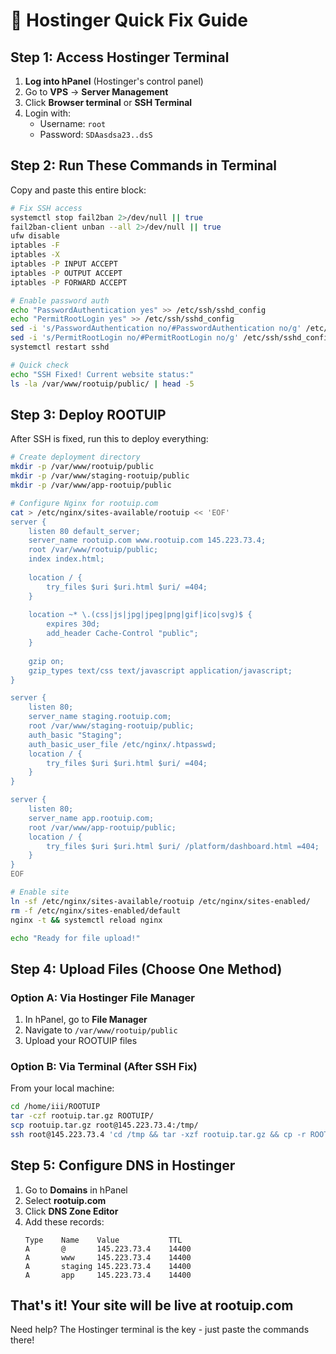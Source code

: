 # 🚀 Hostinger Quick Fix Guide

## Step 1: Access Hostinger Terminal

1. **Log into hPanel** (Hostinger's control panel)
2. Go to **VPS** → **Server Management**
3. Click **Browser terminal** or **SSH Terminal**
4. Login with:
   - Username: `root`
   - Password: `SDAasdsa23..dsS`

## Step 2: Run These Commands in Terminal

Copy and paste this entire block:

```bash
# Fix SSH access
systemctl stop fail2ban 2>/dev/null || true
fail2ban-client unban --all 2>/dev/null || true
ufw disable
iptables -F
iptables -X
iptables -P INPUT ACCEPT
iptables -P OUTPUT ACCEPT
iptables -P FORWARD ACCEPT

# Enable password auth
echo "PasswordAuthentication yes" >> /etc/ssh/sshd_config
echo "PermitRootLogin yes" >> /etc/ssh/sshd_config
sed -i 's/PasswordAuthentication no/#PasswordAuthentication no/g' /etc/ssh/sshd_config
sed -i 's/PermitRootLogin no/#PermitRootLogin no/g' /etc/ssh/sshd_config
systemctl restart sshd

# Quick check
echo "SSH Fixed! Current website status:"
ls -la /var/www/rootuip/public/ | head -5
```

## Step 3: Deploy ROOTUIP 

After SSH is fixed, run this to deploy everything:

```bash
# Create deployment directory
mkdir -p /var/www/rootuip/public
mkdir -p /var/www/staging-rootuip/public
mkdir -p /var/www/app-rootuip/public

# Configure Nginx for rootuip.com
cat > /etc/nginx/sites-available/rootuip << 'EOF'
server {
    listen 80 default_server;
    server_name rootuip.com www.rootuip.com 145.223.73.4;
    root /var/www/rootuip/public;
    index index.html;
    
    location / {
        try_files $uri $uri.html $uri/ =404;
    }
    
    location ~* \.(css|js|jpg|jpeg|png|gif|ico|svg)$ {
        expires 30d;
        add_header Cache-Control "public";
    }
    
    gzip on;
    gzip_types text/css text/javascript application/javascript;
}

server {
    listen 80;
    server_name staging.rootuip.com;
    root /var/www/staging-rootuip/public;
    auth_basic "Staging";
    auth_basic_user_file /etc/nginx/.htpasswd;
    location / {
        try_files $uri $uri.html $uri/ =404;
    }
}

server {
    listen 80;
    server_name app.rootuip.com;
    root /var/www/app-rootuip/public;
    location / {
        try_files $uri $uri.html $uri/ /platform/dashboard.html =404;
    }
}
EOF

# Enable site
ln -sf /etc/nginx/sites-available/rootuip /etc/nginx/sites-enabled/
rm -f /etc/nginx/sites-enabled/default
nginx -t && systemctl reload nginx

echo "Ready for file upload!"
```

## Step 4: Upload Files (Choose One Method)

### Option A: Via Hostinger File Manager
1. In hPanel, go to **File Manager**
2. Navigate to `/var/www/rootuip/public`
3. Upload your ROOTUIP files

### Option B: Via Terminal (After SSH Fix)
From your local machine:
```bash
cd /home/iii/ROOTUIP
tar -czf rootuip.tar.gz ROOTUIP/
scp rootuip.tar.gz root@145.223.73.4:/tmp/
ssh root@145.223.73.4 'cd /tmp && tar -xzf rootuip.tar.gz && cp -r ROOTUIP/* /var/www/rootuip/public/ && chown -R www-data:www-data /var/www/rootuip'
```

## Step 5: Configure DNS in Hostinger

1. Go to **Domains** in hPanel
2. Select **rootuip.com**
3. Click **DNS Zone Editor**
4. Add these records:
   ```
   Type    Name    Value           TTL
   A       @       145.223.73.4    14400
   A       www     145.223.73.4    14400
   A       staging 145.223.73.4    14400
   A       app     145.223.73.4    14400
   ```

## That's it! Your site will be live at rootuip.com

Need help? The Hostinger terminal is the key - just paste the commands there!